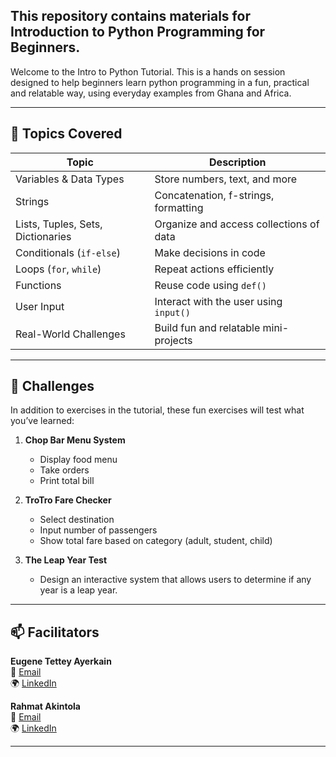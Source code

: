 This repository contains materials for Introduction to Python Programming for Beginners.
---

Welcome to the Intro to Python Tutorial. This is a hands on session designed to help beginners learn python programming in a fun, practical
and relatable way, using everyday examples from Ghana and Africa.  


---

## 🧠 Topics Covered

| Topic | Description |
|-------|-------------|
| Variables & Data Types | Store numbers, text, and more |
| Strings | Concatenation, f-strings, formatting |
| Lists, Tuples, Sets, Dictionaries | Organize and access collections of data |
| Conditionals (`if-else`) | Make decisions in code |
| Loops (`for`, `while`) | Repeat actions efficiently |
| Functions | Reuse code using `def()` |
| User Input | Interact with the user using `input()` |
| Real-World Challenges | Build fun and relatable mini-projects |

---

## 🎯 Challenges

In addition to exercises in the tutorial, these fun exercises will test what you’ve learned:

1. **Chop Bar Menu System**  
   - Display food menu  
   - Take orders  
   - Print total bill

2. **TroTro Fare Checker**  
   - Select destination  
   - Input number of passengers  
   - Show total fare based on category (adult, student, child)

3. **The Leap Year Test**  
   - Design an interactive system that allows users to determine if any year is a leap year.


---

## 📫 Facilitators
**Eugene Tettey Ayerkain**  
📧 [Email](mailto:ugeneayerkain@gmail.com)  
🌍 [LinkedIn](https://www.linkedin.com/in/eugene-tettey/)

**Rahmat Akintola**  
📧 [Email](mailto:akintolarahmah@gmail.com)  
🌍 [LinkedIn](https://www.linkedin.com/in/akintolaramota/)


---
